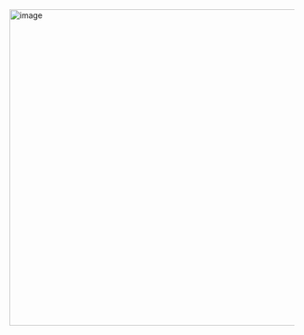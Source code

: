 <img width="666" height="559" alt="image" src="https://github.com/user-attachments/assets/795a3330-249f-4273-b0b2-e739a758035c" />
